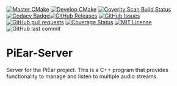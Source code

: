 [![Master CMake](https://img.shields.io/github/workflow/status/PiEar-In-Ear-Monitor/Server/Master%20CMake/master)](https://github.com/PiEar-In-Ear-Monitor/Server/actions/workflows/cmake.yml)
[![Develop CMake](https://img.shields.io/github/workflow/status/PiEar-In-Ear-Monitor/Server/Develop%20CMake/develop)](https://github.com/PiEar-In-Ear-Monitor/Server/actions/workflows/dev_cmake.yml)
[![Coverity Scan Build Status](https://scan.coverity.com/projects/24545/badge.svg)](https://scan.coverity.com/projects/alexoconnorhub-piear-server)
[![Codacy Badge](https://app.codacy.com/project/badge/Grade/c0f4a2a487784594957110955b7cdff1)](https://www.codacy.com/gh/PiEar-In-Ear-Monitor/Server/dashboard?utm_source=github.com&amp;utm_medium=referral&amp;utm_content=PiEar-In-Ear-Monitor/Server&amp;utm_campaign=Badge_Grade)[![GitHub Releases](https://img.shields.io/github/v/release/PiEar-In-Ear-Monitor/Server.svg)](https://github.com/PiEar-In-Ear-Monitor/Server/releases)
[![GitHub Issues](https://img.shields.io/github/issues/PiEar-In-Ear-Monitor/Server.svg)](https://github.com/PiEar-In-Ear-Monitor/Server/issues)
[![GitHub pull requests](https://img.shields.io/github/issues-pr/PiEar-In-Ear-Monitor/Server)](https://github.com/PiEar-In-Ear-Monitor/Server/pulls)
[![Coverage Status](https://coveralls.io/repos/github/PiEar-In-Ear-Monitor/Server/badge.svg?branch=master)](https://coveralls.io/github/PiEar-In-Ear-Monitor/Server?branch=master)
[![MIT License](https://img.shields.io/github/license/PiEar-In-Ear-Monitor/Server)](https://github.com/PiEar-In-Ear-Monitor/Server/blob/master/LICENSE)
![GitHub last commit](https://img.shields.io/github/last-commit/PiEar-In-Ear-Monitor/Server)

# PiEar-Server
Server for the PiEar project. This is a C++ program that provides functionality to manage and listen to multiple audio streams.
